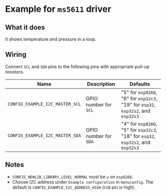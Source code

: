 # Example for `ms5611` driver

## What it does

It shows temperature and pressure in a loop.

## Wiring

Connect `SCL` and `SDA` pins to the following pins with appropriate pull-up
resistors.

| Name | Description | Defaults |
|------|-------------|----------|
| `CONFIG_EXAMPLE_I2C_MASTER_SCL` | GPIO number for `SCL` | "5" for `esp8266`, "6" for `esp32c3`, "19" for `esp32`, `esp32s2`, and `esp32s3` |
| `CONFIG_EXAMPLE_I2C_MASTER_SDA` | GPIO number for `SDA` | "4" for `esp8266`, "5" for `esp32c3`, "18" for `esp32`, `esp32s2`, and `esp32s3` |

## Notes

- `CONFIG_NEWLIB_LIBRARY_LEVEL_NORMAL` must be `y` on `esp8266`.
- Choose I2C address under `Example configuration` in `menuconfig`. The default is
  `CONFIG_EXAMPLE_I2C_ADDRESS_HIGH` (`CSB` pin is high).
